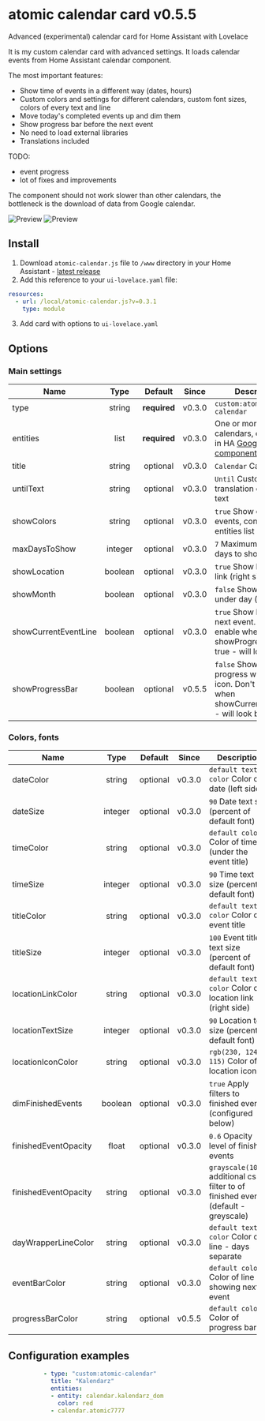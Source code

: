 # atomic calendar card v0.5.5
Advanced (experimental) calendar card for Home Assistant with Lovelace

It is my custom calendar card with advanced settings. It loads calendar events from Home Assistant calendar component.

The most important features:
- Show time of events in a different way (dates, hours)
- Custom colors and settings for different calendars, custom font sizes, colors of every text and line
- Move today's completed events up and dim them
- Show progress bar before the next event
- No need to load external libraries
- Translations included

TODO:
- event progress
- lot of fixes and improvements

The component should not work slower than other calendars, the bottleneck is the download of data from Google calendar.

![Preview](https://user-images.githubusercontent.com/11677097/52900547-78825000-31f7-11e9-926b-50589c3ddf64.jpg) 
![Preview](https://user-images.githubusercontent.com/11677097/52900557-a23b7700-31f7-11e9-9628-89293d4ee2fe.jpg)

## Install
1. Download `atomic-calendar.js` file to `/www` directory in your Home Assistant - [latest release](https://github.com/atomic7777/atomic_calendar/blob/master/atomic-calendar.js)
2. Add this reference to your `ui-lovelace.yaml` file:
  ```yaml
  resources:
    - url: /local/atomic-calendar.js?v=0.3.1
      type: module
  ```
3. Add card with options to `ui-lovelace.yaml`

## Options
### Main settings

| Name | Type | Default | Since | Description |
|------|:----:|:-------:|:-----:|-------------|
| type | string | **required** | v0.3.0 | `custom:atomic-calendar`
| entities | list | **required** | v0.3.0 | One or more calendars, configured in HA [Google Calendar component](https://www.home-assistant.io/components/calendar.google/)
| title | string | optional | v0.3.0 | `Calendar` Calendar title
| untilText | string | optional | v0.3.0 | `Until` Custom translation of `Until` text
| showColors | string | optional | v0.3.0 | `true` Show colors in events, configured in entities list
| maxDaysToShow | integer | optional | v0.3.0 | `7` Maximum number of days to show
| showLocation | boolean | optional | v0.3.0 | `true` Show location link (right side)
| showMonth | boolean | optional | v0.3.0 | `false` Show month under day (left side)
| showCurrentEventLine | boolean | optional | v0.3.0 | `true` Show line before next event. Don't enable when showProgressBar is true - will look bad
| showProgressBar | boolean | optional | v0.5.5 | `false` Show event progress with moving icon. Don't enable when showCurrentEventLine - will look bad

### Colors, fonts

| Name | Type | Default | Since | Description |
|------|:----:|:-------:|:-----:|-------------|
| dateColor | string | optional | v0.3.0 | `default text color` Color of date (left side)
| dateSize | integer | optional | v0.3.0 | `90` Date text size (percent of default font)
| timeColor | string | optional | v0.3.0 | `default color` Color of time (under the event title)
| timeSize | integer | optional | v0.3.0 | `90` Time text size (percent of default font)
| titleColor | string | optional | v0.3.0 | `default text color` Color of event title
| titleSize | integer | optional | v0.3.0 | `100` Event title text size (percent of default font)
| locationLinkColor | string | optional | v0.3.0 | `default text color` Color of location link (right side)
| locationTextSize | integer | optional | v0.3.0 | `90` Location text size (percent of default font)
| locationIconColor | string | optional | v0.3.0 | `rgb(230, 124, 115)` Color of location icon
| dimFinishedEvents | boolean | optional | v0.3.0 | `true` Apply filters to finished events (configured below)
| finishedEventOpacity | float | optional | v0.3.0 | `0.6` Opacity level of finished events
| finishedEventOpacity | string | optional | v0.3.0 | `grayscale(100%)` additional css filter to of finished events (default - greyscale)
| dayWrapperLineColor | string | optional | v0.3.0 | `default text color` Color of line - days separate
| eventBarColor | string | optional | v0.3.0 | `default color` Color of line showing next event
| progressBarColor | string | optional | v0.5.5 | `default color` Color of progress bar




## Configuration examples

```yaml
          - type: "custom:atomic-calendar"
            title: "Kalendarz"
            entities:
            - entity: calendar.kalendarz_dom
              color: red
            - calendar.atomic7777
              
```
